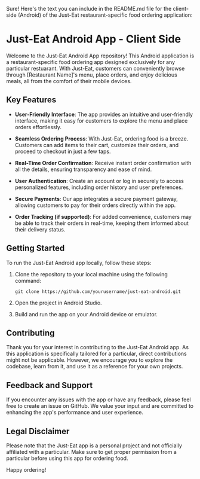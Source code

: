 Sure! Here's the text you can include in the README.md file for the client-side (Android) of the Just-Eat restaurant-specific food ordering application:

# Just-Eat Android App - Client Side

Welcome to the Just-Eat Android App repository! This Android application is a restaurant-specific food ordering app designed exclusively for any particular restuarant. With Just-Eat, customers can conveniently browse through [Restaurant Name]'s menu, place orders, and enjoy delicious meals, all from the comfort of their mobile devices.

## Key Features

- **User-Friendly Interface**: The app provides an intuitive and user-friendly interface, making it easy for customers to explore the menu and place orders effortlessly.

- **Seamless Ordering Process**: With Just-Eat, ordering food is a breeze. Customers can add items to their cart, customize their orders, and proceed to checkout in just a few taps.

- **Real-Time Order Confirmation**: Receive instant order confirmation with all the details, ensuring transparency and ease of mind.

- **User Authentication**: Create an account or log in securely to access personalized features, including order history and user preferences.

- **Secure Payments**: Our app integrates a secure payment gateway, allowing customers to pay for their orders directly within the app.

- **Order Tracking (if supported)**: For added convenience, customers may be able to track their orders in real-time, keeping them informed about their delivery status.

## Getting Started

To run the Just-Eat Android app locally, follow these steps:

1. Clone the repository to your local machine using the following command:

   ```
   git clone https://github.com/yourusername/just-eat-android.git
   ```

2. Open the project in Android Studio.

3. Build and run the app on your Android device or emulator.

## Contributing

Thank you for your interest in contributing to the Just-Eat Android app. As this application is specifically tailored for a particular, direct contributions might not be applicable. However, we encourage you to explore the codebase, learn from it, and use it as a reference for your own projects.

## Feedback and Support

If you encounter any issues with the app or have any feedback, please feel free to create an issue on GitHub. We value your input and are committed to enhancing the app's performance and user experience.

## Legal Disclaimer

Please note that the Just-Eat app is a personal project and not officially affiliated with a particular. Make sure to get proper permission from a particular before using this app for ordering food.

Happy ordering!

